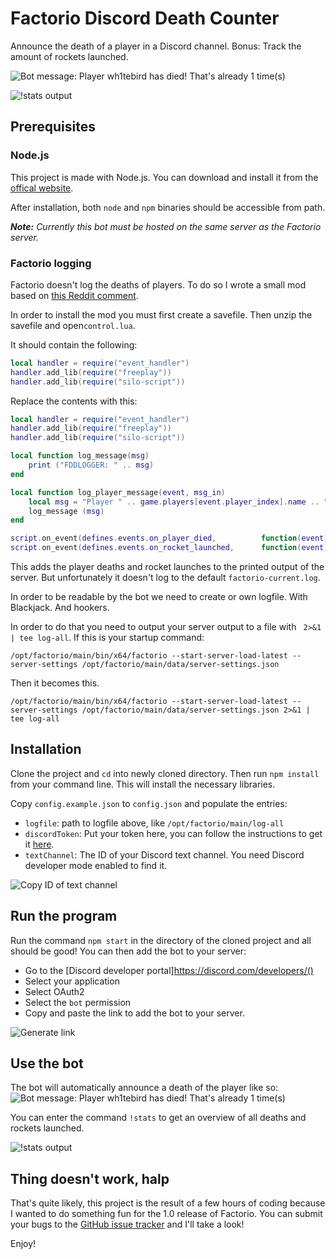 # Factorio Discord Death Counter

Announce the death of a player in a Discord channel. Bonus: Track the amount of rockets launched.

![Bot message: Player wh1tebird has died! That's already 1 time(s)](https://i.imgur.com/q7SlwnV.png)

![!stats output](https://i.imgur.com/HlY7hN0.png)
## Prerequisites

### Node.js

This project is made with Node.js. You can download and install it from the [offical website](https://nodejs.org/en/).

After installation, both `node` and `npm` binaries should be accessible from path.

_**Note:** Currently this bot must be hosted on the same server as the Factorio server._

### Factorio logging

Factorio doesn't log the deaths of players. To do so I wrote a small mod based on [this Reddit comment](https://www.reddit.com/r/factorio/comments/6pqfxq/is_there_a_way_to_have_deaths_in_multiplayer/dkrpwv4/).

In order to install the mod you must first create a savefile. Then unzip the savefile and open`control.lua`.

It should contain the following: 
```lua
local handler = require("event_handler")
handler.add_lib(require("freeplay"))
handler.add_lib(require("silo-script"))
```

Replace the contents with this:

```lua
local handler = require("event_handler")
handler.add_lib(require("freeplay"))
handler.add_lib(require("silo-script"))

local function log_message(msg)
	print ("FDDLOGGER: " .. msg)
end

local function log_player_message(event, msg_in)
	local msg = "Player " .. game.players[event.player_index].name .. " " .. msg_in
	log_message (msg)
end

script.on_event(defines.events.on_player_died,			function(event) log_player_message(event, "died") end)
script.on_event(defines.events.on_rocket_launched,		function(event) log_message("A rocket was launched") end)
```

This adds the player deaths and rocket launches to the printed output of the server. But unfortunately it doesn't log to the default `factorio-current.log`.

In order to be readable by the bot we need to create or own logfile. With Blackjack. And hookers.

In order to do that you need to output your server output to a file with ` 2>&1 | tee log-all`. If this is your startup command:

```/opt/factorio/main/bin/x64/factorio --start-server-load-latest --server-settings /opt/factorio/main/data/server-settings.json```

Then it becomes this.

```/opt/factorio/main/bin/x64/factorio --start-server-load-latest --server-settings /opt/factorio/main/data/server-settings.json 2>&1 | tee log-all```

## Installation

Clone the project and `cd` into newly cloned directory. Then run `npm install` from your command line. This will install the necessary libraries.

Copy `config.example.json` to `config.json` and populate the entries:
- `logfile`: path to logfile above, like `/opt/factorio/main/log-all`
- `discordToken`: Put your token here, you can follow the instructions to get it [here](https://www.writebots.com/discord-bot-token/).
- `textChannel`: The ID of your Discord text channel. You need Discord developer mode enabled to find it.

![Copy ID of text channel](https://i.imgur.com/mXppqKZ.png)

## Run the program

Run the command `npm start` in the directory of the cloned project and all should be good! You can then add the bot to your server:

- Go to the [Discord developer portal]https://discord.com/developers/()
- Select your application 
- Select OAuth2
- Select the `bot` permission
- Copy and paste the link to add the bot to your server.

![Generate link](https://i.imgur.com/5StHNC4.png)

## Use the bot

The bot will automatically announce a death of the player like so:
![Bot message: Player wh1tebird has died! That's already 1 time(s)](https://i.imgur.com/q7SlwnV.png)

You can enter the command `!stats` to get an overview of all deaths and rockets launched.

![!stats output](https://i.imgur.com/HlY7hN0.png)

## Thing doesn't work, halp

That's quite likely, this project is the result of a few hours of coding because I wanted to do something fun for the 1.0 release of Factorio. You can submit your bugs to the [GitHub issue tracker](https://github.com/DrSkunk/factorio-discord-death-counter/issues) and I'll take a look!

Enjoy!